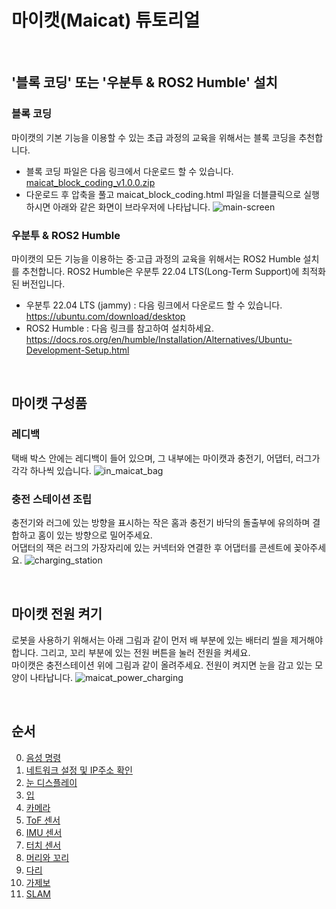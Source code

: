 # 마이캣(Maicat) 튜토리얼
&nbsp;
## '블록 코딩' 또는 '우분투 & ROS2 Humble' 설치
### 블록 코딩
마이캣의 기본 기능을 이용할 수 있는 초급 과정의 교육을 위해서는 블록 코딩을 추천합니다.
- 블록 코딩 파일은 다음 링크에서 다운로드 할 수 있습니다.
[maicat_block_coding_v1.0.0.zip](https://github.com/user-attachments/files/18055747/maicat_block_coding_v1.0.0.zip)
- 다운로드 후 압축을 풀고 maicat_block_coding.html 파일을 더블클릭으로 실행하시면 아래와 같은 화면이 브라우저에 나타납니다.
![main-screen](https://github.com/user-attachments/assets/29773b59-83ef-414d-a466-7cdc53d28812) 


### 우분투 & ROS2 Humble
마이캣의 모든 기능을 이용하는 중·고급 과정의 교육을 위해서는 ROS2 Humble 설치를 추천합니다.
ROS2 Humble은 우분투 22.04 LTS(Long-Term Support)에 최적화된 버전입니다.
- 우분투 22.04 LTS (jammy) : 다음 링크에서 다운로드 할 수 있습니다.
https://ubuntu.com/download/desktop
- ROS2 Humble : 다음 링크를 참고하여 설치하세요.
https://docs.ros.org/en/humble/Installation/Alternatives/Ubuntu-Development-Setup.html

&nbsp;
## 마이캣 구성품
### 레디백
택배 박스 안에는 레디백이 들어 있으며, 그 내부에는 마이캣과 충전기, 어댑터, 러그가 각각 하나씩 있습니다.
![in_maicat_bag](https://github.com/user-attachments/assets/ecccaf49-2994-416b-9394-810ca51fa20b)

### 충전 스테이션 조립
충전기와 러그에 있는 방향을 표시하는 작은 홈과 충전기 바닥의 돌출부에 유의하며 결합하고 홈이 있는 방향으로 밀어주세요.<br/>
어댑터의 잭은 러그의 가장자리에 있는 커넥터와 연결한 후 어댑터를 콘센트에 꽂아주세요.
![charging_station](https://github.com/user-attachments/assets/b20f14d6-837d-4c93-80bb-4ab96bbdf800)


&nbsp;
## 마이캣 전원 켜기
로봇을 사용하기 위해서는 아래 그림과 같이 먼저 배 부분에 있는 배터리 씰을 제거해야 합니다.
그리고, 꼬리 부분에 있는 전원 버튼을 눌러 전원을 켜세요.<br/>
마이캣은 충전스테이션 위에 그림과 같이 올려주세요. 전원이 켜지면 눈을 감고 있는 모양이 나타납니다. 
![maicat_power_charging](https://github.com/user-attachments/assets/f432e77c-0b34-4336-a05b-30fc5b49e9fc)

&nbsp;
## 순서
0. [음성 명령](00_maicat_voice_commands/README.md)
1. [네트워크 설정 및 IP주소 확인](01_maicat_network/README.md)
2. [눈 디스플레이](02_maicat_eyes/README.md)
3. [입](03_maicat_mouth/README.md)
4. [카메라](04_maicat_camera/README.md)
5. [ToF 센서](05_maicat_tof_sensor/README.md)
6. [IMU 센서](06_maicat_imu_sensor/README.md)
7. [터치 센서](07_maicat_touch_sensor/README.md)
8. [머리와 꼬리](08_maicat_move_head_and_tail/README.md)
9. [다리](09_maicat_move_legs/README.md)
10. [가제보](10_maicat_gazebo/README.md)
11. [SLAM](11_maicat_slam/README.md)
